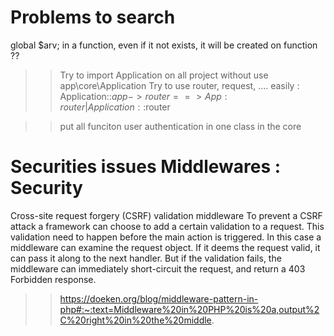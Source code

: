 Problems to search
==================
global $arv; in a function, even if it not exists, it will be created on function ??


>> Try to import Application on all project without use app\core\Application
>> Try to use router, request, .... easily : 
Application::$app->router  ==> App:router | Application::$router

>> put all funciton user authentication in one class in the core

Securities issues  Middlewares : Security
=========================================
Cross-site request forgery (CSRF) validation middleware
To prevent a CSRF attack a framework can choose to add a certain validation to a request. This validation need to happen before the main action is triggered. In this case a middleware can examine the request object. If it deems the request valid, it can pass it along to the next handler. But if the validation fails, the middleware can immediately short-circuit the request, and return a 403 Forbidden response.

>> https://doeken.org/blog/middleware-pattern-in-php#:~:text=Middleware%20in%20PHP%20is%20a,output%2C%20right%20in%20the%20middle.